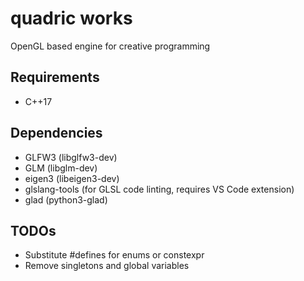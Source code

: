 # quadric works

OpenGL based engine for creative programming

## Requirements
* C++17

## Dependencies
* GLFW3 (libglfw3-dev)
* GLM (libglm-dev)
* eigen3 (libeigen3-dev)
* glslang-tools (for GLSL code linting, requires VS Code extension)
* glad (python3-glad)

## TODOs
* Substitute #defines for enums or constexpr
* Remove singletons and global variables
